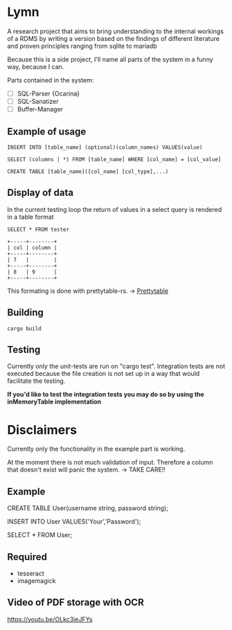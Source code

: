 # Lymn

A research project that aims to bring understanding to the internal workings of a RDMS by writing 
a version based on the findings of different literature and proven principles ranging from sqlite to mariadb

Because this is a side project, I'll name all parts of the system in a funny way, because I can.

Parts contained in the system:

- [ ] SQL-Parser {Ocarina}
- [ ] SQL-Sanatizer
- [ ] Buffer-Manager

## Example of usage

	INSERT INTO [table_name] (optional)(column_names) VALUES(value)

	SELECT (columns | *) FROM [table_name] WHERE [col_name] = [col_value]
		
	CREATE TABLE [table_name]([col_name] [col_type],...)


## Display of data

In the current testing loop the return of values in a select query is rendered in a table format

	SELECT * FROM tester

	+-----+--------+
	| col | column |
	+-----+--------+
	| 7   |        |
	+-----+--------+
	| 8   | 9      |
	+-----+--------+

This formating is done with prettytable-rs. -> 
[Prettytable](https://github.com/phsym/prettytable-rs)

## Building

	cargo build

## Testing

Currently only the unit-tests are run on "cargo test".
Integration tests are not executed because the file creation is not set up in a way that would
facilitate the testing.

**If you'd like to test the integration tests you may do so by using the inMemoryTable implementation**

# Disclaimers

Currently only the functionality in the example part is working.

At the moment there is not much validation of input. Therefore a column that doesn't exist will 
panic the system. -> TAKE CARE!!

## Example
CREATE TABLE User(username string, password string);

INSERT INTO User VALUES('Your','Password');

SELECT * FROM User;


## Required
* tesseract
* imagemagick

## Video of PDF storage with OCR
https://youtu.be/OLkc3ieJFYs
